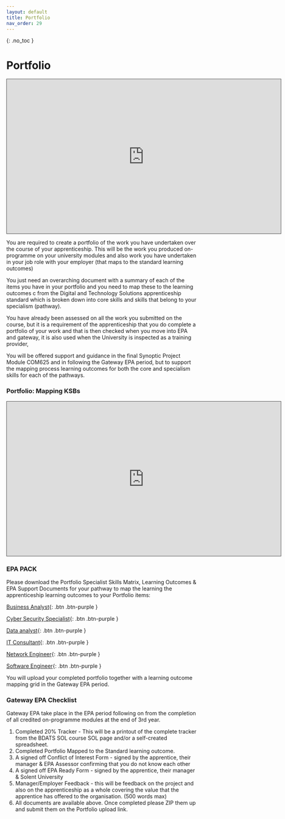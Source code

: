 ```yaml
---
layout: default
title: Portfolio
nav_order: 29
---
```


{: .no_toc }

# Portfolio

<iframe src="https://solent.cloud.panopto.eu/Panopto/Pages/Embed.aspx?id=286b4a1e-12e0-4e84-84c4-ae3e00f52d9f&amp;autoplay=false&amp;offerviewer=true&amp;showtitle=true&amp;showbrand=false&amp;captions=true&amp;interactivity=all" height="405" width="720" style="border: 1px solid #464646;" allowfullscreen="" allow="autoplay"></iframe>


You are required to create a portfolio of the work you have undertaken over the course of your apprenticeship. This will be the work you produced on-programme on your university modules and also work you have undertaken in your job role with your employer (that maps to the standard learning outcomes)

You just need an overarching document with a summary of each of the items you have in your portfolio and you need to map these to the learning outcomes c from the Digital and Technology Solutions apprenticeship standard which is broken down into core skills and skills that belong to your specialism (pathway).

You have already been assessed on all the work you submitted on the course, but it is a requirement of the apprenticeship that you do complete a portfolio of your work and that is then checked when you move into EPA and gateway, it is also used when the University is inspected as a training provider,

You will be offered support and guidance in the final Synoptic Project Module COM625 and in following the Gateway EPA period, but to support the mapping process learning outcomes for both the core and specialism skills for each of the pathways.

### Portfolio: Mapping KSBs

<iframe src="https://solent.cloud.panopto.eu/Panopto/Pages/Embed.aspx?id=5aec8018-58b8-49c7-868c-aeb700ccb796&autoplay=false&offerviewer=true&showtitle=true&showbrand=true&captions=true&interactivity=all" height="405" width="720" style="border: 1px solid #464646;" allowfullscreen allow="autoplay"></iframe>

### EPA PACK
Please download the Portfolio Specialist Skills Matrix, Learning Outcomes  & EPA Support Documents for your pathway to map the learning the apprenticeship learning outcomes to your Portfolio items:

[Business Analyst](https://github.com/martinsolent/solent_store/raw/main/docs/BDATS_EPA_PACKS/Business_Analyst.zip){: .btn .btn-purple } 

[Cyber Security Specialist](dhttps://github.com/martinsolent/solent_store/raw/main/docs/BDATS_EPA_PACKS/Cyber_Security_Specialist.zip){: .btn .btn-purple } 

[Data analyst](https://github.com/martinsolent/solent_store/raw/main/docs/BDATS_EPA_PACKS/Data_Analyst.zip){: .btn .btn-purple } 

[IT Consultant](https://github.com/martinsolent/solent_store/raw/main/docs/BDATS_EPA_PACKS/IT_Consultant.zip){: .btn .btn-purple }

[Network Engineer](https://github.com/martinsolent/solent_store/raw/main/docs/BDATS_EPA_PACKS/Network_Engineer.zip){: .btn .btn-purple } 

[Software Engineer](https://github.com/martinsolent/solent_store/raw/main/docs/BDATS_EPA_PACKS/Software_Engineer.zip){: .btn .btn-purple } 

You will upload your completed portfolio together with a learning outcome mapping grid in the Gateway EPA period.
### Gateway EPA Checklist

Gateway EPA take place in the EPA period following on from the completion of all credited on-programme modules at the end of 3rd year.


1. Completed 20% Tracker - This will be a printout of the complete tracker from the BDATS SOL course SOL page and/or a self-created spreadsheet.
1. Completed Portfolio Mapped to the Standard learning outcome.
1. A signed off Conflict of Interest Form - signed by the apprentice, their manager & EPA Assessor confirming that you do not know each other
1. A signed off EPA Ready Form - signed by the apprentice, their manager & Solent University
1. Manager/Employer Feedback - this will be feedback on the project and also on the apprenticeship as a whole covering the value that the apprentice has offered to the organisation. (500 words max)
1. All documents are available above. Once completed please ZIP them up and submit them on the Portfolio upload link.
